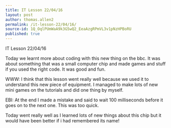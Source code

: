 ```yaml
---
title: IT Lesson 22/04/16
layout: post
author: thomas.allen2
permalink: /it-lesson-22/04/16/
source-id: 1Q_OqlPUmWaA9k3G5wQ2_EeaAzgRPmVL3v1pNzHPBoRU
published: true
---
```

IT Lesson 22/04/16

Today we learnt more about coding with this new thing on the bbc. It was about something that was a small computer chip and made games and stuff if you used the right code. It was good and fun.

WWW: I think that this lesson went really well because we used it to understand this new piece of equipment. I managed to make lots of new mini games on the tutorials and did one thing by myself.

EBI: At the end I made a mistake and said to wait 100 milliseconds before it goes on to the next one. This was too quick.

Today went really well as I learned lots of new things about this chip but it would have been better if i had remembered its name! 

